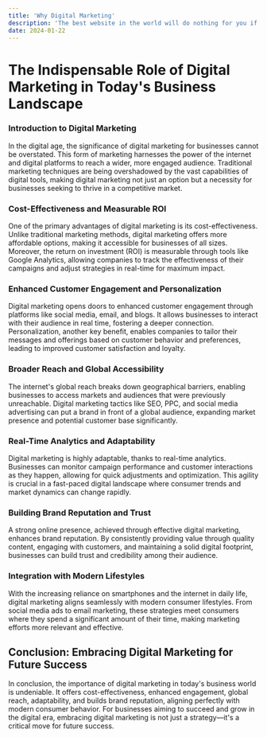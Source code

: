 ```yaml
---
title: 'Why Digital Marketing'
description: 'The best website in the world will do nothing for you if you are not driving relevant traffic'
date: 2024-01-22
---
```


# The Indispensable Role of Digital Marketing in Today's Business Landscape

### Introduction to Digital Marketing
In the digital age, the significance of digital marketing for businesses cannot be overstated. This form of marketing harnesses the power of the internet and digital platforms to reach a wider, more engaged audience. Traditional marketing techniques are being overshadowed by the vast capabilities of digital tools, making digital marketing not just an option but a necessity for businesses seeking to thrive in a competitive market.

### Cost-Effectiveness and Measurable ROI
One of the primary advantages of digital marketing is its cost-effectiveness. Unlike traditional marketing methods, digital marketing offers more affordable options, making it accessible for businesses of all sizes. Moreover, the return on investment (ROI) is measurable through tools like Google Analytics, allowing companies to track the effectiveness of their campaigns and adjust strategies in real-time for maximum impact.

### Enhanced Customer Engagement and Personalization
Digital marketing opens doors to enhanced customer engagement through platforms like social media, email, and blogs. It allows businesses to interact with their audience in real time, fostering a deeper connection. Personalization, another key benefit, enables companies to tailor their messages and offerings based on customer behavior and preferences, leading to improved customer satisfaction and loyalty.

### Broader Reach and Global Accessibility
The internet's global reach breaks down geographical barriers, enabling businesses to access markets and audiences that were previously unreachable. Digital marketing tactics like SEO, PPC, and social media advertising can put a brand in front of a global audience, expanding market presence and potential customer base significantly.

### Real-Time Analytics and Adaptability
Digital marketing is highly adaptable, thanks to real-time analytics. Businesses can monitor campaign performance and customer interactions as they happen, allowing for quick adjustments and optimization. This agility is crucial in a fast-paced digital landscape where consumer trends and market dynamics can change rapidly.

### Building Brand Reputation and Trust
A strong online presence, achieved through effective digital marketing, enhances brand reputation. By consistently providing value through quality content, engaging with customers, and maintaining a solid digital footprint, businesses can build trust and credibility among their audience.

### Integration with Modern Lifestyles
With the increasing reliance on smartphones and the internet in daily life, digital marketing aligns seamlessly with modern consumer lifestyles. From social media ads to email marketing, these strategies meet consumers where they spend a significant amount of their time, making marketing efforts more relevant and effective.

## Conclusion: Embracing Digital Marketing for Future Success
In conclusion, the importance of digital marketing in today's business world is undeniable. It offers cost-effectiveness, enhanced engagement, global reach, adaptability, and builds brand reputation, aligning perfectly with modern consumer behavior. For businesses aiming to succeed and grow in the digital era, embracing digital marketing is not just a strategy—it's a critical move for future success.
